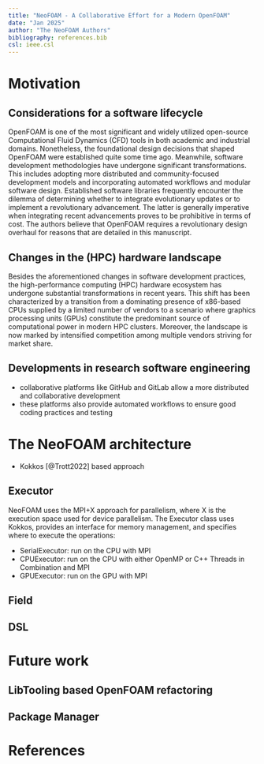 ```yaml
---
title: "NeoFOAM - A Collaborative Effort for a Modern OpenFOAM"
date: "Jan 2025"
author: "The NeoFOAM Authors"
bibliography: references.bib
csl: ieee.csl
---
```


# Motivation
## Considerations for a software lifecycle

OpenFOAM is one of the most significant and widely utilized open-source Computational Fluid Dynamics (CFD) tools in both academic and industrial domains.
Nonetheless, the foundational design decisions that shaped OpenFOAM were established quite some time ago.
Meanwhile, software development methodologies have undergone significant transformations.
This includes adopting more distributed and community-focused development models and incorporating automated workflows and modular software design. 
Established software libraries frequently encounter the dilemma of determining whether to integrate evolutionary updates or to implement a revolutionary advancement.
The latter is generally imperative when integrating recent advancements proves to be prohibitive in terms of cost.
The authors believe that OpenFOAM requires a revolutionary design overhaul for reasons that are detailed in this manuscript.

## Changes in the (HPC) hardware landscape

Besides the aforementioned changes in software development practices, the high-performance computing (HPC) hardware ecosystem has undergone substantial transformations in recent years.
This shift has been characterized by a transition from a dominating presence of x86-based CPUs supplied by a limited number of vendors to a scenario where graphics processing units (GPUs) constitute the predominant source of computational power in modern HPC clusters.
Moreover, the landscape is now marked by intensified competition among multiple vendors striving for market share. 

## Developments in research software engineering

 - collaborative platforms like GitHub and GitLab allow a more distributed and collaborative development
 - these platforms also provide automated workflows to ensure good coding practices and testing

# The NeoFOAM architecture 
 - Kokkos [@Trott2022] based approach

## Executor
NeoFOAM uses the MPI+X approach for parallelism, where X is the execution space used for device parallelism.
The Executor class uses Kokkos, provides an interface for memory management, and specifies where to execute the operations:

 - SerialExecutor: run on the CPU with MPI
 - CPUExecutor: run on the CPU with either OpenMP or C++ Threads in Combination and MPI
 - GPUExecutor: run on the GPU with MPI

## Field 
## DSL

# Future work
## LibTooling based OpenFOAM refactoring
## Package Manager

# References
